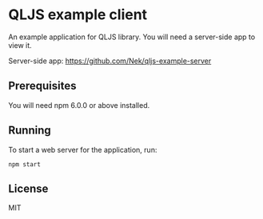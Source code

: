# QLJS example client

An example application for QLJS library. You will need a server-side app to view it.

Server-side app:
https://github.com/Nek/qljs-example-server

## Prerequisites

You will need npm 6.0.0 or above installed.

## Running

To start a web server for the application, run:

    npm start

## License

MIT

